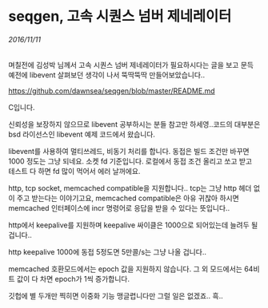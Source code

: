 # seqgen, 고속 시퀀스 넘버 제네레이터
###### 2016/11/11

며칠전에 김성박 님께서 고속 시퀀스 넘버 제네레이터가 필요하시다는 글을 보고 문득 예전에 libevent 살펴보던 생각이 나서 뚝딱뚝딱 만들어보았습니다..

https://github.com/dawnsea/seqgen/blob/master/README.md

C입니다.

신뢰성을 보장하지 않으므로 libevent 공부하시는 분들 참고만 하세영..코드의 대부분은 bsd 라이선스인 libevent 예제 코드에서 왔습니다.

libevent를 사용하여 멀티쓰레드, 비동기 처리를 합니다.
동접은 빌드 조건만 바꾸면 1000 정도는 그냥 되네요. 소켓 fd 기준입니다. 로컬에서 동접 조건 올리고 쏘고 받고 테스트 다 하면 fd 많이 먹어서 에러 날꺼에요.

http, tcp socket, memcached compatible을 지원합니다.. tcp는 그냥 http 헤더 없이 주고 받는다는 이야기고요, memcached compatible은 아유 귀찮아 하시면 memcached 인터페이스에 incr 명령어로 응답을 받을 수 있다는 뜻입니다..

http에서 keepalive를 지원하며 keepalive 싸이클은 1000으로 되어있는데 늘려두 될 겁니다..

http keepalive 1000에 동접 5정도면 5만콜/s는 그냥 나올 겁니다..

memcached 호환모드에서는 epoch 값을 지원하지 않습니다.
그 외 모드에서는 64비트 값이 다 차면 epoch가 1씩 증가합니다.

깃헙에 별 두개만 찍히면 이중화 기능 맹글렵니다만 그럴 일은 없겠죠.. 
흑..

